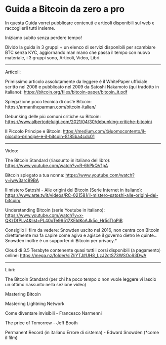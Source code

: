 # Guida a Bitcoin da zero a pro


In questa Guida vorrei pubblicare contenuti e articoli disponibili sul web e raccoglierli tutti insieme.

Iniziamo subito senza perdere tempo! 

Divido la guida in 3 gruppi + un elenco di servizi disponibili per scambiare BTC senza KYC, aggiornando man mano che passa il tempo con nuovo materiale, i 3 gruppi sono, Articoli, Video, Libri.

---------------------------------------------------------------------------------------------------------------------------------------

Articoli: 

Primissimo articolo assolutamente da leggere è il WhitePaper ufficiale scritto nel 2008 e pubblicato nel 2009 da Satoshi Nakamoto (qui tradotto in italiano): https://bitcoin.org/files/bitcoin-paper/bitcoin_it.pdf

Spiegazione poco tecnica di cos'è Bitcoin: https://armantheparman.com/bitcoin-italian/

Debunking delle più comuni critiche su Bitcoin: https://www.albertodeluigi.com/2021/04/30/debunking-critiche-bitcoin/

Il Piccolo Principe e Bitcoin: https://medium.com/@luomocontento/il-piccolo-principe-e-il-bitcoin-8185ba4cdc01

-----------------------------------------------------------------------------------------------------------------------------------------

Video: 

The Bitcoin Standard (riassunto in italiano del libro): https://www.youtube.com/watch?v=R-6hPkQV1pA

Bitcoin spiegato a tua nonna: https://www.youtube.com/watch?v=iww3arc89BA

Il mistero Satoshi - Alle origini dei Bitcoin (Serie Internet in italiano): https://www.arte.tv/it/videos/RC-021581/il-mistero-satoshi-alle-origini-dei-bitcoin/

Understanding Bitcoin (serie Youtube in italiano): https://www.youtube.com/watch?v=x-QKzDfPLv4&list=PL40oTe99517XEIdKoAJk5o_Hr5cTIqPiB

Consiglio il film da vedere: Snowden uscito nel 2016, non centra con Bitcoin direttamente ma fa capire come agiva e agisce il governo dietro le quinte...
Snowden inoltre è un supporter di Bitcoin per privacy.*

Cloud di 3.5 Terabyte contenente quasi tutti i corsi disponibili (a pagamento) online: https://mega.nz/folder/sjZliYTJ#UH8_LzJ2ctS73WSOo63DwA

-----------------------------------------------------------------------------------------------------------------------------------------

Libri:

The Bitcoin Standard (per chi ha poco tempo o non vuole leggere vi lascio un ottimo riassunto nella sezione video)

Mastering Bitcoin

Mastering Lightning Network

Come diventare invisibili - Francesco Narmenni

The price of Tomorrow - Jeff Booth

Permanent Record (in italiano Errore di sistema) - Edward Snowden (*come il film)


